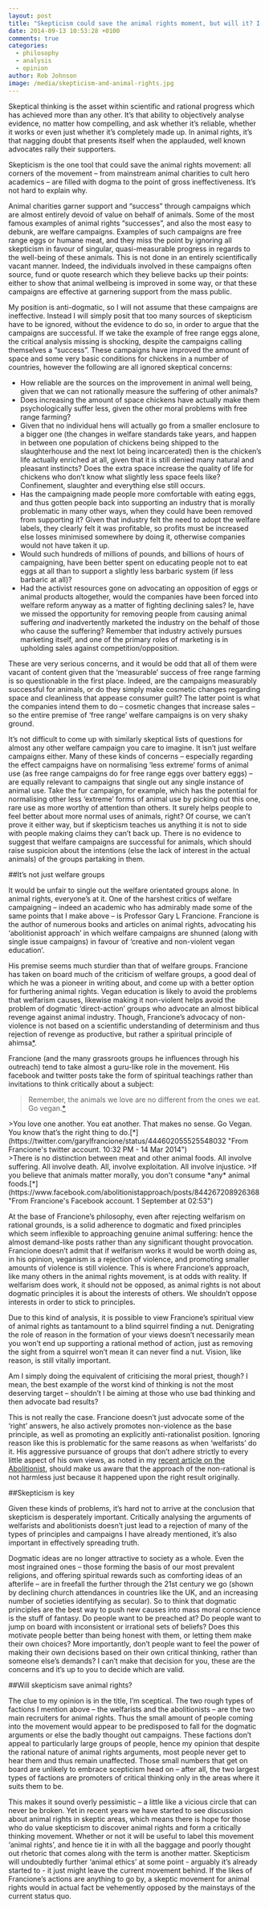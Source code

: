 ```yaml
---
layout: post
title: "Skepticism could save the animal rights moment, but will it? I’m sceptical."
date: 2014-09-13 10:53:28 +0100
comments: true
categories: 
  - philosophy
  - analysis
  - opinion
author: Rob Johnson
image: /media/skepticism-and-animal-rights.jpg
---
```

Skeptical thinking is the asset within scientific and rational progress which has achieved more than any other. It’s that ability to objectively analyse evidence, no matter how compelling, and ask whether it’s reliable, whether it works or even just whether it’s completely made up. In animal rights, it’s that nagging doubt that presents itself when<!--more--> the applauded, well known advocates rally their supporters.
 
Skepticism is the one tool that could save the animal rights movement: all corners of the movement – from mainstream animal charities to cult hero academics – are filled with dogma to the point of gross ineffectiveness. It’s not hard to explain why.
 
Animal charities garner support and “success” through campaigns which are almost entirely devoid of value on behalf of animals. Some of the most famous examples of animal rights “successes”, and also the most easy to debunk, are welfare campaigns. Examples of such campaigns are free range eggs or humane meat, and they miss the point by ignoring all skepticism in favour of singular, quasi-measurable progress in regards to the well-being of these animals. This is not done in an entirely scientifically vacant manner. Indeed, the individuals involved in these campaigns often source, fund or quote research which they believe backs up their points: either to show that animal wellbeing is improved in some way, or that these campaigns are effective at garnering support from the mass public.
 
My position is anti-dogmatic, so I will not assume that these campaigns are ineffective. Instead I will simply posit that too many sources of skepticism have to be ignored, without the evidence to do so, in order to argue that the campaigns are successful. If we take the example of free range eggs alone, the critical analysis missing is shocking, despite the campaigns calling themselves a “success”. These campaigns have improved the amount of space and some very basic conditions for chickens in a number of countries, however the following are all ignored skeptical concerns:
 
- How reliable are the sources on the improvement in animal well being, given that we can not rationally measure the suffering of other animals?
- Does increasing the amount of space chickens have actually make them psychologically suffer less, given the other moral problems with free range farming?
- Given that no individual hens will actually go from a smaller enclosure to a bigger one (the changes in welfare standards take years, and happen in between one population of chickens being shipped to the slaughterhouse and the next lot being incarcerated) then is the chicken’s life actually enriched at all, given that it is still denied many natural and pleasant instincts? Does the extra space increase the quality of life for chickens who don’t know what slightly less space feels like? Confinement, slaughter and everything else still occurs.
- Has the campaigning made people more comfortable with eating eggs, and thus gotten people back into supporting an industry that is morally problematic in many other ways, when they could have been removed from supporting it? Given that industry felt the need to adopt the welfare labels, they clearly felt it was profitable, so profits must be increased else losses minimised somewhere by doing it, otherwise companies would not have taken it up.
- Would such hundreds of millions of pounds, and billions of hours of campaigning, have been better spent on educating people not to eat eggs at all than to support a slightly less barbaric system (if less barbaric at all)?
- Had the activist resources gone on advocating an opposition of eggs or animal products altogether, would the companies have been forced into welfare reform anyway as a matter of fighting declining sales? Ie, have we missed the opportunity for removing people from causing animal suffering *and* inadvertently marketed the industry on the behalf of those who cause the suffering? Remember that industry actively pursues marketing itself, and one of the primary roles of marketing is in upholding sales against competition/opposition.
 
These are very serious concerns, and it would be odd that all of them were vacant of content given that the ‘measurable’ success of free range farming is so questionable in the first place. Indeed, are the campaigns measurably successful for animals, or do they simply make cosmetic changes regarding space and cleanliness that appease consumer guilt? The latter point is what the companies intend them to do – cosmetic changes that increase sales – so the entire premise of ‘free range’ welfare campaigns is on very shaky ground.
 
It’s not difficult to come up with similarly skeptical lists of questions for almost any other welfare campaign you care to imagine. It isn’t just welfare campaigns either. Many of these kinds of concerns – especially regarding the effect campaigns have on normalising ‘less extreme’ forms of animal use (as free range campaigns do for free range eggs over battery eggs) – are equally relevant to campaigns that single out any single instance of animal use. Take the fur campaign, for example, which has the potential for normalising other less ‘extreme’ forms of animal use by picking out this one, rare use as more worthy of attention than others. It surely helps people to feel better about more normal uses of animals, right? Of course, we can’t prove it either way, but if skepticism teaches us anything it is not to side with people making claims they can’t back up. There is no evidence to suggest that welfare campaigns are successful for animals, which should raise suspicion about the intentions (else the lack of interest in the actual animals) of the groups partaking in them.
 
##It’s not just welfare groups
 
It would be unfair to single out the welfare orientated groups alone. In animal rights, everyone’s at it. One of the harshest critics of welfare campaigning – indeed an academic who has admirably made some of the same points that I make above – is Professor Gary L Francione. Francione is the author of numerous books and articles on animal rights, advocating his ‘abolitionist approach’ in which welfare campaigns are shunned (along with single issue campaigns) in favour of ‘creative and non-violent vegan education’.
 
His premise seems much sturdier than that of welfare groups. Francione has taken on board much of the criticism of welfare groups, a good deal of which he was a pioneer in writing about, and come up with a better option for furthering animal rights. Vegan education is likely to avoid the problems that welfarism causes, likewise making it non-violent helps avoid the problem of dogmatic ‘direct-action’ groups who advocate an almost biblical revenge against animal industry. Though, Francione’s advocacy of non-violence is not based on a scientific understanding of determinism and thus rejection of revenge as productive, but rather a spiritual principle of ahimsa[*](http://www.abolitionistapproach.com/media/pdf/Ahimsa.pdf "An article authored by Francione about the principle of Ahimsa").
 
Francione (and the many grassroots groups he influences through his outreach) tend to take almost a guru-like role in the movement. His facebook and twitter posts take the form of spiritual teachings rather than invitations to think critically about a subject:

>Remember, the animals we love are no different from the ones we eat. Go vegan.[*](https://twitter.com/garylfrancione/status/427228688506048512 "From Francione's twitter account. 11:57 PM - 25 Jan 2014")
<div></div>
>You love one another. You eat another. That makes no sense. Go Vegan. You know that’s the right thing to do.[*](https://twitter.com/garylfrancione/status/444602055525548032 "From Francione's twitter account. 10:32 PM - 14 Mar 2014")
<div></div>
>There is no distinction between meat and other animal foods. All involve suffering. All involve death. All, involve exploitation. All involve injustice.
>If you believe that animals matter morally, you don't consume *any* animal foods.[*](https://www.facebook.com/abolitionistapproach/posts/844267208926368 "From Francione's Facebook account. 1 September at 02:53")
 
At the base of Francione’s philosophy, even after rejecting welfarism on rational grounds, is a solid adherence to dogmatic and fixed principles which seem inflexible to approaching genuine animal suffering: hence the almost demand-like posts rather than any significant thought provocation. Francione doesn’t admit that if welfarism works it would be worth doing as, in his opinion, veganism is a rejection of violence, and promoting smaller amounts of violence is still violence. This is where Francione’s approach, like many others in the animal rights movement, is at odds with reality. If welfarism does work, it should not be opposed, as animal rights is not about dogmatic principles it is about the interests of others. We shouldn’t oppose interests in order to stick to principles.
 
Due to this kind of analysis, it is possible to view Francione’s spiritual view of animal rights as tantamount to a blind squirrel finding a nut. Denigrating the role of reason in the formation of your views doesn’t necessarily mean you won’t end up supporting a rational method of action, just as removing the sight from a squirrel won’t mean it can never find a nut. Vision, like reason, is still vitally important.
 
Am I simply doing the equivalent of criticising the moral priest, though? I mean, the best example of the worst kind of thinking is not the most deserving target – shouldn’t I be aiming at those who use bad thinking and then advocate bad results?
 
This is not really the case. Francione doesn’t just advocate some of the ‘right’ answers, he also actively promotes non-violence as the base principle, as well as promoting an explicitly anti-rationalist position. Ignoring reason like this is problematic for the same reasons as when ‘welfarists’ do it. His aggressive pursuance of groups that don’t adhere strictly to every little aspect of his own views, as noted in my [recent article on the Abolitionist](http://theabolitionist.info/article/you-dont-have-to-be-vegan-to-do-you/), should make us aware that the approach of the non-rational is not harmless just because it happened upon the right result originally.
 
##Skepticism is key
 
Given these kinds of problems, it’s hard not to arrive at the conclusion that skepticism is desperately important. Critically analysing the arguments of welfarists and abolitionists doesn’t just lead to a rejection of many of the types of principles and campaigns I have already mentioned, it’s also important in effectively spreading truth.
 
Dogmatic ideas are no longer attractive to society as a whole. Even the most ingrained ones – those forming the basis of our most prevalent religions, and offering spiritual rewards such as comforting ideas of an afterlife – are in freefall the further through the 21st century we go (shown by declining church attendances in countries like the UK, and an increasing number of societies identifying as secular). So to think that dogmatic principles are the best way to push new causes into mass moral conscience is the stuff of fantasy. Do people want to be preached at? Do people want to jump on board with inconsistent or irrational sets of beliefs? Does this motivate people better than being honest with them, or letting them make their own choices? More importantly, don’t people want to feel the power of making their own decisions based on their own critical thinking, rather than someone else’s demands? I can’t make that decision for you, these are the concerns and it’s up to you to decide which are valid.
 
##Will skepticism save animal rights?
 
The clue to my opinion is in the title, I’m sceptical. The two rough types of factions I mention above – the welfarists and the abolitionists – are the two main recruiters for animal rights. Thus the small amount of people coming into the movement would appear to be predisposed to fall for the dogmatic arguments or else the badly thought out campaigns. These factions don’t appeal to particularly large groups of people, hence my opinion that despite the rational nature of animal rights arguments, most people never get to hear them and thus remain unaffected. Those small numbers that get on board are unlikely to embrace scepticism head on – after all, the two largest types of factions are promoters of critical thinking only in the areas where it suits them to be.
 
This makes it sound overly pessimistic – a little like a vicious circle that can never be broken. Yet in recent years we have started to see discussion about animal rights in skeptic areas, which means there is hope for those who do value skepticism to discover animal rights and form a critically thinking movement. Whether or not it will be useful to label this movement ‘animal rights’, and hence tie it in with all the baggage and poorly thought out rhetoric that comes along with the term is another matter. Skepticism will undoubtedly further ‘animal ethics’ at some point - arguably it’s already started to - it just might leave the current movement behind. If the likes of Francione’s actions are anything to go by, a skeptic movement for animal rights would in actual fact be vehemently opposed by the mainstays of the current status quo.

